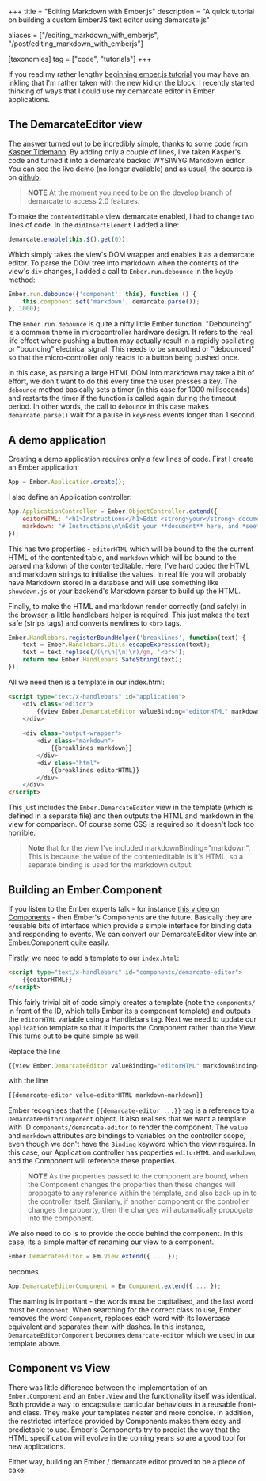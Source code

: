 +++
title = "Editing Markdown with Ember.js"
description = "A quick tutorial on building a custom EmberJS text editor using demarcate.js"

aliases = ["/editing_markdown_with_emberjs", "/post/editing_markdown_with_emberjs"]

[taxonomies]
tag = ["code", "tutorials"]
+++

If you read my rather lengthy [beginning ember.js
tutorial](/an-emberjs-beginners-tutorial) you may have an inkling that I'm
rather taken with the new kid on the block. I recently started thinking of ways
that I could use my demarcate editor in Ember applications.

## The DemarcateEditor view

The answer turned out to be incredibly simple, thanks to some code from [Kasper
Tidemann](https://github.com/KasperTidemann/ember-contenteditable-view/blob/master/ember-contenteditable-view.js).
By adding only a couple of lines, I've taken Kasper's code and turned it into a
demarcate backed WYSIWYG Markdown editor. You can see the ~~live demo~~ (no
longer available) and as usual, the source is on
[github](https://github.com/will-hart/ember_demarcate_adapter_example).

> **NOTE** At the moment you need to be on the develop branch of demarcate to
> access 2.0 features.

To make the `contenteditable` view demarcate enabled, I had to change two lines of
code. In the `didInsertElement` I added a line:

```javascript
demarcate.enable(this.$().get(0));
```

Which simply takes the view's DOM wrapper and enables it as a demarcate editor.
To parse the DOM tree into markdown when the contents of the view's `div` changes,
I added a call to `Ember.run.debounce` in the `keyUp` method:

```javascript
Ember.run.debounce({'component': this}, function () { 
    this.component.set('markdown', demarcate.parse());
}, 1000);
```

The `Ember.run.debounce` is quite a nifty little Ember function. "Debouncing" is
a common theme in microcontroller hardware design. It refers to the real life
effect where pushing a button may actually result in a rapidly oscillating or
"bouncing" electrical signal. This needs to be smoothed or "debounced" so that
the micro-controller only reacts to a button being pushed once.

In this case, as parsing a large HTML DOM into markdown may take a bit of
effort, we don't want to do this every time the user presses a key. The `debounce`
method basically sets a timer (in this case for 1000 milliseconds) and restarts
the timer if the function is called again during the timeout period. In other
words, the call to `debounce` in this case makes `demarcate.parse()` wait for a
pause in `keyPress` events longer than 1 second.

## A demo application

Creating a demo application requires only a few lines of code. First I create an
Ember application:

```javascript
App = Ember.Application.create();
```

I also define an Application controller:

```javascript
App.ApplicationController = Ember.ObjectController.extend({
    editorHTML: "<h1>Instructions</h1>Edit <strong>your</strong> document here, and <i>see</i> the Markdown appear  next door &gt;&gt;",
    markdown: "# Instructions\n\nEdit your **document** here, and *see* the Markdown appear next door >>"
});
```

This has two properties - `editorHTML` which will be bound to the the current
HTML of the contenteditable, and `markdown` which will be bound to the parsed
markdown of the contenteditable. Here, I've hard coded the HTML and markdown
strings to initialise the values. In real life you will probably have Markdown
stored in a database and will use something like `showdown.js` or your backend's
Markdown parser to build up the HTML.

Finally, to make the HTML and markdown render correctly (and safely) in the
browser, a little handlebars helper is required. This just makes the text safe
(strips tags) and converts newlines to `<br>` tags.

```javascript
Ember.Handlebars.registerBoundHelper('breaklines', function(text) {
    text = Ember.Handlebars.Utils.escapeExpression(text);
    text = text.replace(/(\r\n|\n|\r)/gm, '<br>');
    return new Ember.Handlebars.SafeString(text);
});
```

All we need then is a template in our index.html:

```html
<script type="text/x-handlebars" id="application">
    <div class="editor">
        {{view Ember.DemarcateEditor valueBinding="editorHTML" markdownBinding="markdown"}}
    </div>
    
    <div class="output-wrapper">
        <div class="markdown">
            {{breaklines markdown}}
        </div>
        <div class="html">
            {{breaklines editorHTML}}
        </div>
    </div>
</script>
```

This just includes the `Ember.DemarcateEditor` view in the template (which is
defined in a separate file) and then outputs the HTML and markdown in the view
for comparison. Of course some CSS is required so it doesn't look too horrible.

> **Note** that for the view I've included markdownBinding="markdown". This is
> because the value of the contenteditable is it's HTML, so a separate binding
> is used for the markdown output.

## Building an Ember.Component

If you listen to the Ember experts talk - for instance [this video on
Components](http://www.youtube.com/watch?v=zC7o1YkmkG0) - then Ember's
Components are the future. Basically they are reusable bits of interface which
provide a simple interface for binding data and responding to events. We can
convert our DemarcateEditor view into an Ember.Component quite easily.

Firstly, we need to add a template to our `index.html`:

```html
<script type="text/x-handlebars" id="components/demarcate-editor">
    {{editorHTML}}
</script>
```

This fairly trivial bit of code simply creates a template (note the
`components/` in front of the ID, which tells Ember its a component template)
and outputs the `editorHTML` variable using a Handlebars tag. Next we need to
update our `application` template so that it imports the Component rather than
the View. This turns out to be quite simple as well.

Replace the line

```javascript
{{view Ember.DemarcateEditor valueBinding="editorHTML" markdownBinding="markdown"}}
```

with the line

```javascript
{{demarcate-editor value=editorHTML markdown=markdown}}
```

Ember recognises that the `{{demarcate-editor ...}}` tag is a reference to a
`DemarcateEditorComponent` object. It also realises that we want a template with
ID `components/demarcate-editor` to render the component. The `value` and
`markdown` attributes are bindings to variables on the controller scope, even
though we don't have the `Binding` keyword which the view requires. In this
case, our Application controller has properties `editorHTML` and `markdown`, and
the Component will reference these properties.

> **NOTE** As the properties passed to the component are bound, when the
> Component changes the properties then these changes will propogate to any
> reference within the template, and also back up in to the controller itself.
> Similarly, if another component or the controller changes the property, then
> the changes will automatically propogate into the component.

We also need to do is to provide the code behind the component. In this case,
its a simple matter of renaming our view to a component.

```javascript
Ember.DemarcateEditor = Em.View.extend({ ... });
```

becomes

```javascript
App.DemarcateEditorComponent = Em.Component.extend({ ... });
```

The naming is important - the words must be capitalised, and the last word must
be `Component`. When searching for the correct class to use, Ember removes the
word `Component`, replaces each word with its lowercase equivalent and separates
them with dashes. In this instance, `DemarcateEditorComponent` becomes
`demarcate-editor` which we used in our template above.

## Component vs View

There was little difference between the implementation of an `Ember.Component`
and an `Ember.View` and the functionality itself was identical. Both provide a
way to encapsulate particular behaviours in a reusable front-end class. They
make your templates neater and more concise. In addition, the restricted
interface provided by Components makes them easy and predictable to use. Ember's
Components try to predict the way that the HTML specification will evolve in the
coming years so are a good tool for new applications.

Either way, building an Ember / demarcate editor proved to be a piece of cake!
